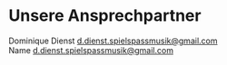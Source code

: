 # Unsere Ansprechpartner
Dominique Dienst
<a href="mailto:d.dienst.spielspassmusik@gmail.com">d.dienst.spielspassmusik@gmail.com</a>
</br>
Name
<a href="mailto:d.dienst.spielspassmusik@gmail.com">d.dienst.spielspassmusik@gmail.com</a>
